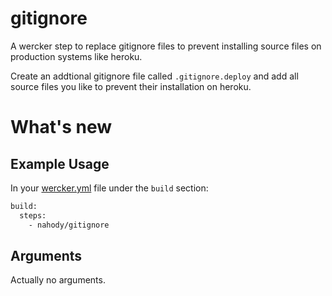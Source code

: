 # gitignore

A wercker step to replace gitignore files to prevent installing source files on production systems like heroku. 

Create an addtional gitignore file called `.gitignore.deploy` and add all source files you like to prevent their installation on heroku.

# What's new


## Example Usage

In your [wercker.yml](http://devcenter.wercker.com/articles/werckeryml/) file under the `build` section: 

``` bash
build:
  steps:
    - nahody/gitignore
```

## Arguments

Actually no arguments.
